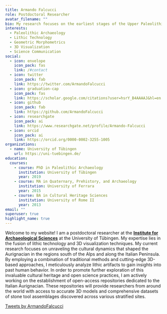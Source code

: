 ```yaml
---
title: Armando Falcucci
role: Postdoctoral Researcher
avatar_filename: ""
bio: My research focuses on the earliest stages of the Upper Paleolithic. I am currently analyzing several Aurignacian sites in Italy to better frame the chrono-cultural development of this technocomplex and investigate the role of climate change in the evolution of stone tool technologies.
interests:
  - Paleolithic Archaeology
  - Lithic Technology
  - Geometric Morphometrics
  - 3D Visualization
  - Science Communication
social:
  - icon: envelope
    icon_pack: fas
    link: /#contact
  - icon: twitter
    icon_pack: fab
    link: https://twitter.com/ArmandoFalcucci
  - icon: graduation-cap
    icon_pack: fas
    link: https://scholar.google.com/citations?user=hsrY_B4AAAAJ&hl=en
  - icon: github
    icon_pack: fab
    link: https://github.com/ArmandoFalcucci
  - icon: researchgate
    icon_pack: ai
    link: https://www.researchgate.net/profile/Armando-Falcucci
  - icon: orcid
    icon_pack: ai
    link: https://orcid.org/0000-0002-3255-1005
organizations:
  - name: University of Tübingen
    url: https://uni-tuebingen.de/
education:
  courses:
    - course: PhD in Paleolithic Archaeology
      institution: University of Tübingen
      year: 2019
    - course: MA in Quaternary, Prehistory, and Archaeology
      institution: University of Ferrara
      year: 2015
    - course: BA in Cultural Heritage Sciences
      institution: University of Rome II
      year: 2013
email: ""
superuser: true
highlight_name: true
---
```


Welcome to my website! I am a postdoctoral researcher at the [**Institute for Archaeological Sciences**](https://uni-tuebingen.de/en/faculties/faculty-of-science/departments/geosciences/work-groups-contacts/prehistory-and-archaeological-sciences/ina/) at the University of Tübingen. My expertise lies in the fusion of lithic technology and 3D visualization techniques. 
My current research focuses on unraveling the cultural dynamics that shaped the Aurignacian in the regions south of the Alps and along the Italian Peninsula. By employing a combination of traditional methods and cutting-edge 3D-based approaches, I meticulously analyze lithic artifacts to gain insights into past human behavior. In order to promote further exploration of this invaluable cultural heritage and open science practices, I am actively working on the establishment of open-access repositories dedicated to the Italian Aurignacian. These repositories will provide researchers from around the world with access to accurate 3D models and comprehensive datasets of stone tool assemblages discovered across various stratified sites.

<a class="twitter-timeline" data-width="250" data-height="300" data-theme="dark" href="https://twitter.com/ArmandoFalcucci?ref_src=twsrc%5Etfw">Tweets by ArmandoFalcucci</a> <script async src="https://platform.twitter.com/widgets.js" charset="utf-8"></script>
